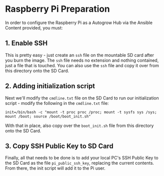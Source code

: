 # Raspberry Pi Preparation

In order to configure the Raspberry Pi as a Autogrow Hub via the Ansible Content provided, you must:

## 1. Enable SSH

This is pretty easy - just create an `ssh` file on the mountable SD card after you burn the image.  The `ssh` file needs no extension and nothing contained, just a file that is touched.  You can also use the `ssh` file and copy it over from this directory onto the SD Card.

## 2. Adding initialization script

Next we'll modify the `cmdline.txt` file on the SD Card to run our initialization script - modify the following in the `cmdline.txt` file:

`init=/bin/bash -c "mount -t proc proc /proc; mount -t sysfs sys /sys; mount /boot; source /boot/boot_init.sh"`

With that in place, also copy over the `boot_init.sh` file from this directory onto the SD Card.

## 3. Copy SSH Public Key to SD Card

Finally, all that needs to be done is to add your local PC's SSH Public Key to the SD Card as the file `pi_public_ssh_key`, replacing the current contents.  From there, the init script will add it to the Pi user.